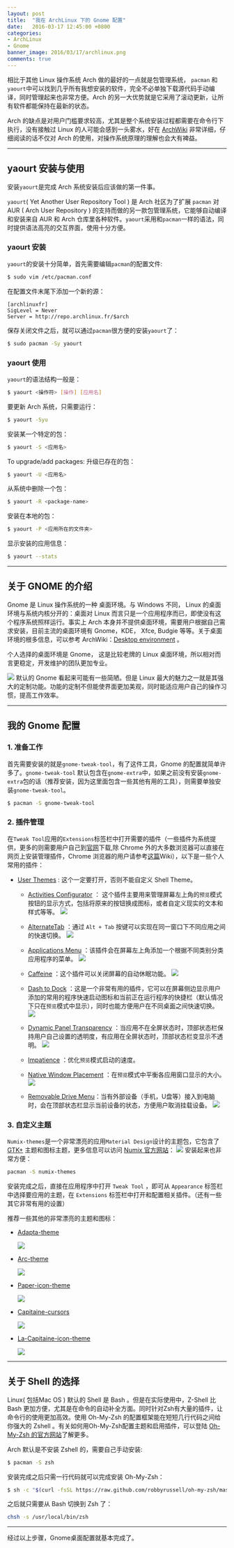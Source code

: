 ```yaml
---
layout: post
title:  "我在 ArchLinux 下的 Gnome 配置"
date:   2016-03-17 12:45:00 +0800
categories:
- ArchLinux
- Gnome
banner_image: 2016/03/17/archlinux.png
comments: true
---
```

相比于其他 Linux 操作系统 Arch 做的最好的一点就是包管理系统， `pacman` 和 `yaourt`中可以找到几乎所有我想安装的软件，完全不必单独下载源代码手动编译，同时管理起来也非常方便。Arch 的另一大优势就是它采用了滚动更新，让所有软件都能保持在最新的状态。

Arch 的缺点是对用户门槛要求较高，尤其是整个系统安装过程都需要在命令行下执行，没有接触过 Linux 的人可能会感到一头雾水，好在 [ArchWiki](https://wiki.archlinux.org/) 非常详细，仔细阅读的话不仅对 Arch 的使用，对操作系统原理的理解也会大有裨益。

---
## yaourt 安装与使用
安装`yaourt`是完成 Arch 系统安装后应该做的第一件事。

`yaourt`( Yet Another User Repository Tool ) 是 Arch 社区为了扩展 `pacman` 对 AUR ( Arch User Repository ) 的支持而做的另一款包管理系统，它能够自动编译和安装来自 AUR 和 Arch 仓库里各种软件。`yaourt`采用和`pacman`一样的语法，同时提供语法高亮的交互界面，使用十分方便。

### yaourt 安装
`yaourt`的安装十分简单，首先需要编辑`pacman`的配置文件:
```bash
$ sudo vim /etc/pacman.conf
```
在配置文件末尾下添加一个新的源：
```
[archlinuxfr]
SigLevel = Never
Server = http://repo.archlinux.fr/$arch
```
保存关闭文件之后，就可以通过`pacman`很方便的安装`yaourt`了：
```bash
$ sudo pacman -Sy yaourt
```

### yaourt 使用
`yaourt`的语法结构一般是：
```bash
$ yaourt <操作符> [操作] [应用名]
```
要更新 Arch 系统，只需要运行：
```bash
$ yaourt -Syu
```
安装某一个特定的包：
```bash
$ yaourt -S <应用名>
```
To upgrade/add packages:
升级已存在的包：
```bash
$ yaourt -U <应用名>
```
从系统中删除一个包：
```bash
$ yaourt -R <package-name>
```
安装在本地的包：
```bash
$ yaourt -P <应用所在的文件夹>
```
显示安装的应用信息：
```bash
$ yaourt --stats
```

---
## 关于 GNOME 的介绍

Gnome 是 Linux 操作系统的一种 桌面环境。与 Windows 不同， Linux 的桌面环境与系统内核分开的：桌面对 Linux 而言只是一个应用程序而已，即使没有这个程序系统照样运行。事实上 Arch 本身并不提供桌面环境，需要用户根据自己需求安装，目前主流的桌面环境有 Gnome，KDE， Xfce, Budgie 等等。关于桌面环境的根多信息，可以参考 ArchWiki：[Desktop environment](https://wiki.archlinux.org/index.php/Desktop_environment#List_of_desktop_environments) 。

个人选择的桌面环境是 Gnome， 这是比较老牌的 Linux 桌面环境，所以相对而言更稳定，开发维护的团队更加专业。

![](https://www.gnome.org/wp-content/uploads/2015/10/activities_overview.png)
默认的 Gnome 看起来可能有一些简陋。但是 Linux 最大的魅力之一就是其强大的定制功能。功能的定制不但能使界面更加美观，同时能适应用户自己的操作习惯，提高工作效率。

---
## 我的 Gnome 配置
### 1. 准备工作 
   首先需要安装的就是`gnome-tweak-tool`，有了这件工具，Gnome 的配置就简单许多了。`gnome-tweak-tool` 默认包含在`gnome-extra`中，如果之前没有安装`gnome-extra`包的话（推荐安装，因为这里面包含一些其他有用的工具），则需要单独安装`gnome-tweak-tool`。
```bash
$ pacman -S gnome-tweak-tool
```
### 2. 插件管理
  在`Tweak Tool`应用的`Extensions`标签栏中打开需要的插件（一些插件为系统提供，更多的则需要用户自己到[官网](https://extensions.gnome.org/)下载,除 Chrome 外的大多数浏览器可以直接在网页上安装管理插件，Chrome 浏览器的用户请参考[这篇](https://wiki.gnome.org/Projects/GnomeShellIntegrationForChrome)Wiki），以下是一些个人常用的插件：

- [User Themes](https://extensions.gnome.org/extension/19/user-themes/) : 这个一定要打开，否则不能自定义 Shell Theme。

  - [Activities Configurator](https://extensions.gnome.org/extension/358/activities-configurator/) ：    这个插件主要用来管理屏幕左上角的`预览`模式按钮的显示方式，包括将原来的按钮换成图标，或者自定义现实的文本和样式等等。
    ![](https://extensions.gnome.org/extension-data/screenshots/screenshot_358_0tEVXqg.png)

  - [AlternateTab](https://extensions.gnome.org/extension/15/alternatetab/) ：通过 `Alt + Tab` 按键可以实现在同一窗口下不同应用之间的快速切换。
    ![](https://extensions.gnome.org/extension-data/screenshots/screenshot_15.png)

  - [Applications Menu](https://extensions.gnome.org/extension/6/applications-menu/) ：该插件会在屏幕左上角添加一个根据不同类别分类应用程序的菜单。
    ![](https://extensions.gnome.org/extension-data/screenshots/screenshot_6.png)

  - [Caffeine](https://extensions.gnome.org/extension/517/caffeine/) ：这个插件可以关闭屏幕的自动休眠功能。
    ![](https://extensions.gnome.org/extension-data/screenshots/screenshot_517.png)

  - [Dash to Dock](https://extensions.gnome.org/extension/307/dash-to-dock/) ：这是一个非常有用的插件，它可以在屏幕侧边显示用户添加的常用的程序快速启动图标和当前正在运行程序的快捷栏（默认情况下只在`预览`模式中显示），同时也能方便用户在不同桌面之间快速切换。
    ![](https://extensions.gnome.org/extension-data/screenshots/screenshot_307_VW5dorQ.png)

  - [Dynamic Panel Transparency](https://extensions.gnome.org/extension/1011/dynamic-panel-transparency/) ：当应用不在全屏状态时，顶部状态栏保持用户自己设置的透明度，有应用在全屏状态时，顶部状态栏变显示不透明。
    ![](https://extensions.gnome.org/extension-data/screenshots/screenshot_1011_pWGnOl9.png)

  - [Impatience](https://extensions.gnome.org/extension/277/impatience/) ：优化`预览`模式启动的速度。

  - [Native Window Placement](https://extensions.gnome.org/extension/18/native-window-placement/) ：在`预览`模式中平衡各应用窗口显示的大小。
    ![](https://extensions.gnome.org/extension-data/screenshots/screenshot_18.png)

  - [Removable Drive Menu](https://extensions.gnome.org/extension/7/removable-drive-menu/)：当有外部设备（手机，U盘等）接入到电脑时，会在顶部状态栏显示当前设备的状态，方便用户取消挂载设备。
    ![](https://extensions.gnome.org/extension-data/screenshots/screenshot_7.png)


### 3. 自定义主题
  `Numix-themes`是一个非常漂亮的应用`Material Design`设计的主题包，它包含了 [GTK+](https://en.wikipedia.org/wiki/GTK%2B) 主题和图标主题，更多信息可以访问 [Numix 官方网站](https://numixproject.org/)：
  ![](http://pre07.deviantart.net/4d48/th/pre/f/2014/223/d/3/numix_circle_linux_desktop_icon_theme_by_me4oslav-d6uxcka.png)
  安装起来也非常方便：
  ```bash
  pacman -S numix-themes
  ```

  安装完成之后，直接在应用程序中打开 `Tweak Tool` ，即可从 `Appearance` 标签栏中选择要应用的主题，在 `Extensions` 标签栏中打开和配置相关插件。（还有一些其它非常有用的设置）

  推荐一些其他的非常漂亮的主题和图标：
- [Adapta-theme](https://github.com/adapta-project/adapta-gtk-theme)

  ![](https://github.com/adapta-project/adapta-github-resources/raw/master/images/Materials.png)

- [Arc-theme](https://github.com/horst3180/arc-theme)

  ![](https://camo.githubusercontent.com/4c0001cbfe222446c4b3af91027b716daec7d3d7/687474703a2f2f692e696d6775722e636f6d2f5068354f624f612e706e67)

- [Paper-icon-theme](https://github.com/snwh/paper-icon-theme)

  ![](https://snwh.org/images/paper/screenshot.png)

- [Capitaine-cursors](https://github.com/keeferrourke/capitaine-cursors)

  ![](http://pre06.deviantart.net/4408/th/pre/f/2016/208/4/7/capitaine_cursors_by_krourke-dabmjtm.png)

- [La-Capitaine-icon-theme](https://github.com/keeferrourke/la-capitaine-icon-theme)

  ![](https://github.com/keeferrourke/la-capitaine-icon-theme/raw/master/preview.svg.png)

---
## 关于 Shell 的选择
Linux( 包括Mac OS ) 默认的 Shell 是 Bash 。但是在实际使用中，Z-Shell 比 Bash 更加方便，尤其是在命令的自动补全方面。同时针对Zsh有大量的插件，让命令行的使用更加高效。使用 Oh-My-Zsh 的配置框架能在短短几行代码之间给你强大的 Zshell 。有关如何用Oh-My-Zsh配置主题和启用插件，可以登陆 [Oh-My-Zsh 的官方网站](http://ohmyz.sh/)了解更多。

Arch 默认是不安装 Zshell 的，需要自己手动安装:
```bash
$ pacman -S zsh
```
安装完成之后只需一行代码就可以完成安装 Oh-My-Zsh：
```bash
$ sh -c "$(curl -fsSL https://raw.github.com/robbyrussell/oh-my-zsh/master/tools/install.sh)"
```
之后就只需要从 Bash 切换到 Zsh 了：
```bash
chsh -s /usr/local/bin/zsh
```

---

经过以上步骤，Gnome桌面配置就基本完成了。


